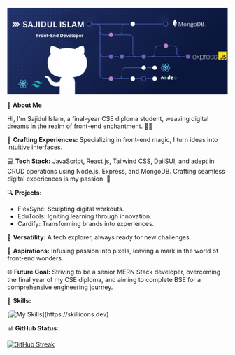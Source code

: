 ![The San Juan Mountains are beautiful!](https://raw.githubusercontent.com/Sajidul-Is1am/Sajidul-Is1am/main/SajidUl.png "San Juan Mountains")

**🌺 About Me**

Hi, I'm Sajidul Islam, a final-year CSE diploma student, weaving digital dreams in the realm of front-end enchantment. 🚀✨

🌟 **Crafting Experiences:** Specializing in front-end magic, I turn ideas into intuitive interfaces.

💻 **Tech Stack:** JavaScript, React.js, Tailwind CSS, DailSUI, and adept in CRUD operations using Node.js, Express, and MongoDB. Crafting seamless digital experiences is my passion. 🚀

🔍 **Projects:**

- FlexSync: Sculpting digital workouts.
- EduTools: Igniting learning through innovation.
- Cardify: Transforming brands into experiences.

🌈 **Versatility:** A tech explorer, always ready for new challenges.

🚀 **Aspirations:** Infusing passion into pixels, leaving a mark in the world of front-end wonders.

🌐 **Future Goal:** Striving to be a senior MERN Stack developer, overcoming the final year of my CSE diploma, and aiming to complete BSE for a comprehensive engineering journey.

💼 **Skills:**

<p>

[![My Skills](https://skillicons.dev/icons?i=js,css,tailwind,react,nodejs,express,mongodb,html,figma,firebase,)](https://skillicons.dev)
</p>

📊 **GitHub Status:**

[![GitHub Streak](https://github-readme-streak-stats.herokuapp.com?user=Sajidul-Is1am&theme=vue-dark&hide_border=true)](https://git.io/streak-stats)
